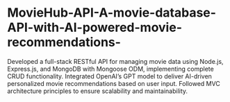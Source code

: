# MovieHub-API-A-movie-database-API-with-AI-powered-movie-recommendations-
Developed a full-stack RESTful API for managing movie data using Node.js, Express.js, and MongoDB with Mongoose ODM, implementing complete CRUD functionality. Integrated OpenAI’s GPT model to deliver AI-driven personalized movie recommendations based on user input. Followed MVC architecture principles to ensure scalability and maintainability.
